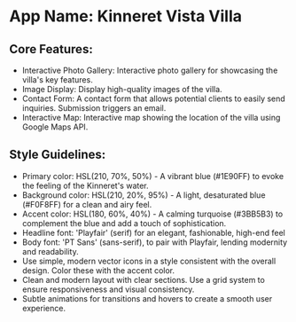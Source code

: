 # **App Name**: Kinneret Vista Villa

## Core Features:

- Interactive Photo Gallery: Interactive photo gallery for showcasing the villa's key features.
- Image Display: Display high-quality images of the villa.
- Contact Form: A contact form that allows potential clients to easily send inquiries. Submission triggers an email.
- Interactive Map: Interactive map showing the location of the villa using Google Maps API.

## Style Guidelines:

- Primary color: HSL(210, 70%, 50%) - A vibrant blue (#1E90FF) to evoke the feeling of the Kinneret's water.
- Background color: HSL(210, 20%, 95%) - A light, desaturated blue (#F0F8FF) for a clean and airy feel.
- Accent color: HSL(180, 60%, 40%) - A calming turquoise (#3BB5B3) to complement the blue and add a touch of sophistication.
- Headline font: 'Playfair' (serif) for an elegant, fashionable, high-end feel
- Body font: 'PT Sans' (sans-serif), to pair with Playfair, lending modernity and readability.
- Use simple, modern vector icons in a style consistent with the overall design.  Color these with the accent color.
- Clean and modern layout with clear sections. Use a grid system to ensure responsiveness and visual consistency.
- Subtle animations for transitions and hovers to create a smooth user experience.